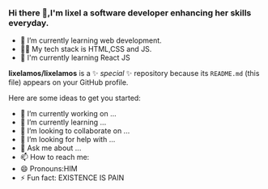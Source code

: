 
### Hi there 👋,I'm lixel a software developer enhancing her skills everyday.

- 🌱 I’m currently learning web development.
- 👩‍💻 My tech stack is HTML,CSS and JS.
- 📝 I'm currently learning React JS



**lixelamos/lixelamos** is a ✨ _special_ ✨ repository because its `README.md` (this file) appears on your GitHub profile.

Here are some ideas to get you started:

- 🔭 I’m currently working on ...
- 🌱 I’m currently learning ...
- 👯 I’m looking to collaborate on ...
- 🤔 I’m looking for help with ...
- 💬 Ask me about ...
- 📫 How to reach me:
- 😄 Pronouns:HIM
- ⚡ Fun fact: EXISTENCE IS PAIN
